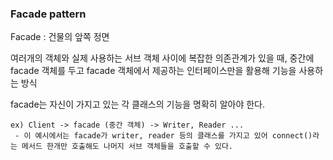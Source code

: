 ### Facade pattern

Facade : 건물의 앞쪽 정면

여러개의 객체와 실제 사용하는 서브 객체 사이에 복잡한 의존관계가 있을 때, 중간에 facade 객체를 두고 
facade 객체에서 제공하는 인터페이스만을 활용해 기능을 사용하는 방식 

facade는 자신이 가지고 있는 각 클래스의 기능을 명확히 알아야 한다.

```
ex) Client -> facade (중간 객체) -> Writer, Reader ...
 - 이 예시에서는 facade가 writer, reader 등의 클래스를 가지고 있어 connect()라는 메서드 한개만 호출해도 나머지 서브 객체들을 호출할 수 있다.
```


